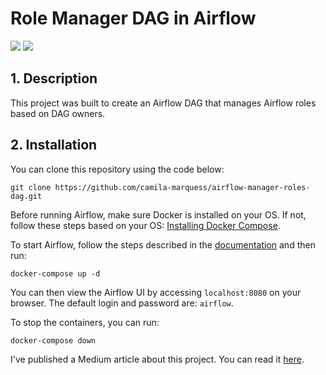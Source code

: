 # Role Manager DAG in Airflow

<img src="https://img.shields.io/badge/python-3.8.10-blue"/> <img src="https://img.shields.io/badge/airflow-2.10.4-blue">

## 1. Description

This project was built to create an Airflow DAG that manages Airflow roles based on DAG owners.  


## 2. Installation

You can clone this repository using the code below: 

```
git clone https://github.com/camila-marquess/airflow-manager-roles-dag.git
```

Before running Airflow, make sure Docker is installed on your OS. If not, follow these steps based on your OS: [Installing Docker Compose](https://docs.docker.com/desktop/install/windows-install/).

To start Airflow, follow the steps described in the [documentation](https://airflow.apache.org/docs/apache-airflow/stable/howto/docker-compose/index.html) and then run: 

```
docker-compose up -d
```

You can then view the Airflow UI by accessing `localhost:8080` on your browser. The default login and password are: `airflow`.

To stop the containers, you can run: 

```
docker-compose down
```

I've published a Medium article about this project. You can read it [here]().
